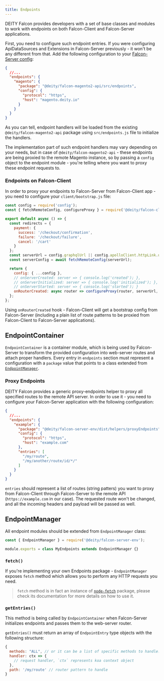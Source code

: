 ```yaml
---
title: Endpoints
---
```


DEITY Falcon provides developers with a set of base classes and modules to work with endpoints on both Falcon-Client
and Falcon-Server applications.

First, you need to configure such endpoint entries. If you were configuring ApiDataSources and
Extensions in Falcon-Server previously - it won't be any different from that. Add the following configuration to
your [Falcon-Server config](miscellaneous/config.md):

```json
{
  //...
  "endpoints": {
    "magento": {
      "package": "@deity/falcon-magento2-api/src/endpoints",
      "config": {
        "protocol": "https",
        "host": "magento.deity.io"
      }
    }
  }
}
```

As you can tell, endpoint handlers will be loaded from the existing `@deity/falcon-magento2-api` package
using `src/endpoints.js` file to initialize the handlers.

The implementation part of such endpoint handlers may vary depending on your needs, but in case of `@deity/falcon-magento2-api` -
these endpoints are being proxied to the remote Magento instance, so by passing a `config` object to the endpoint module -
you're telling where you want to proxy these endpoint requests to.

### Endpoints on Falcon-Client

In order to proxy your endpoints to Falcon-Server from Falcon-Client app - you need to configure your `client/bootstrap.js` file:

```js
const config = require('config');
const { fetchRemoteConfig, configureProxy } = require('@deity/falcon-client/src/bootstrap/configureServer');

export default async () => {
  const redirects = {
    payment: {
      success: '/checkout/confirmation',
      failure: '/checkout/failure',
      cancel: '/cart'
    }
  };
  const serverUrl = config.graphqlUrl || config.apolloClient.httpLink.uri;
  const serverConfig = await fetchRemoteConfig(serverUrl);

  return {
    config: { ...config },
    // onServerCreated: server => { console.log('created'); },
    // onServerInitialized: server => { console.log('initialized'); },
    // onServerStarted: server => { console.log('started'); }
    onRouterCreated: async router => configureProxy(router, serverUrl, serverConfig.endpoints, redirects)
  };
};
```

Using `onRouterCreated` hook - Falcon-Client will get a bootstrap config from Falcon-Server (including a plain list
of route patterns to be proxied from Falcon-Client to Falcon-Server applications).

## EndpointContainer

`EndpointContainer` is a container module, which is being used by Falcon-Server to transform the provided configuration
into web-server routes and attach proper handlers. Every entry in `endpoints` section must represent a configuration
with a `package` value that points to a class extended from [`EndpointManager`](#endpointmanager).

### Proxy Endpoints

DEITY Falcon provides a generic proxy-endpoints helper to proxy all specified routes to the remote API server.
In order to use it - you need to configure your Falcon-Server application with the following configuration:

```json
{
  //...
  "endpoints": {
    "example": {
      "package": "@deity/falcon-server-env/dist/helpers/proxyEndpoints",
      "config": {
        "protocol": "https",
        "host": "example.com"
      },
      "entries": [
        "/my/route",
        "/my/another/route/id/*/"
      ]
    }
  }
}
```

`entries` should represent a list of routes (string patters) you want to proxy from Falcon-Client through Falcon-Server
to the remote API (`https://example.com` in our case). The requested route won't be changed, and all the incoming
headers and payload will be passed as well.

## EndpointManager

All endpoint modules should be extended from `EndpointManager` class:

```js
const { EndpointManager } = require('@deity/falcon-server-env');

module.exports = class MyEndpoints extends EndpointManager {}
```

### `fetch()`

If you're implementing your own Endpoints package - `EndpointManager` exposes `fetch` method which allows you
to perform any HTTP requests you need.

> `fetch` method is in fact an instance of [`node-fetch`](https://www.npmjs.com/package/node-fetch) package,
> please check its documentation for more details on how to use it.

### `getEntries()`

This method is being called by `EndpointContainer` when Falcon-Server initializes endpoints and passes them to
the web-server router.

`getEntries()` must return an array of `EndpointEntry` type objects with the following structure:

```js
{
  methods: "ALL", // or it can be a list of specific methods to handle: ['get', 'post']
  handler: ctx => {
    // request handler, `ctx` represents koa context object
  },
  path: '/my/route' // router pattern to handle
}
```
